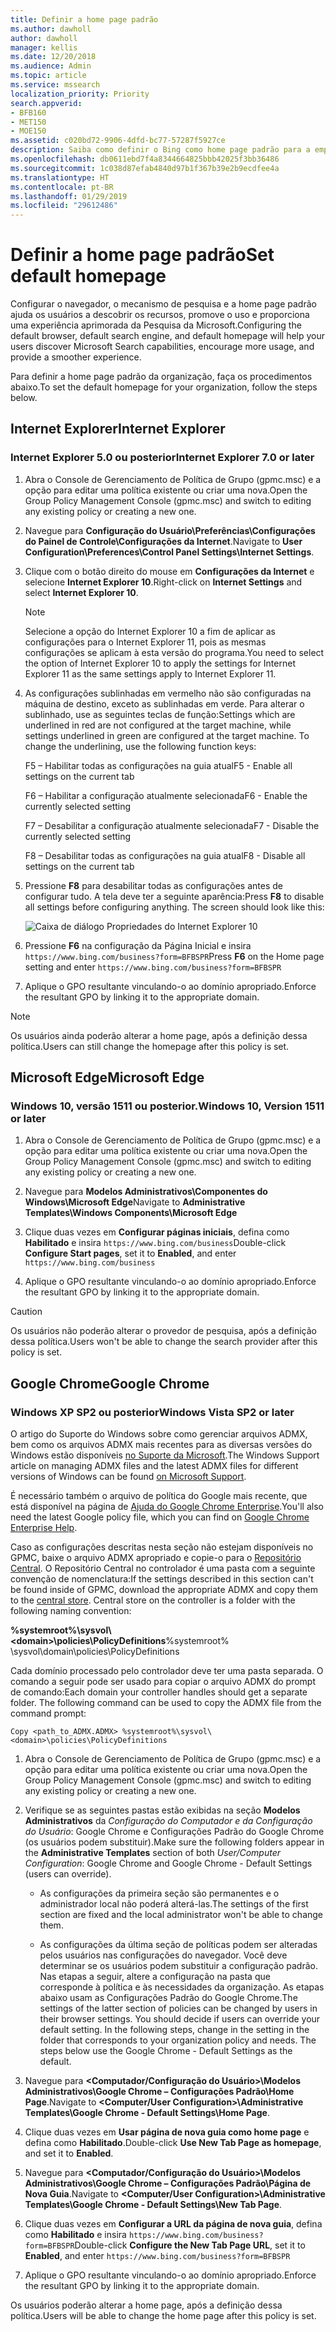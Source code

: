 ```yaml
---
title: Definir a home page padrão
ms.author: dawholl
author: dawholl
manager: kellis
ms.date: 12/20/2018
ms.audience: Admin
ms.topic: article
ms.service: mssearch
localization_priority: Priority
search.appverid:
- BFB160
- MET150
- MOE150
ms.assetid: c020bd72-9906-4dfd-bc77-57287f5927ce
description: Saiba como definir o Bing como home page padrão para a empresa com a Pesquisa da Microsoft.
ms.openlocfilehash: db0611ebd7f4a8344664825bbb42025f3bb36486
ms.sourcegitcommit: 1c038d87efab4840d97b1f367b39e2b9ecdfee4a
ms.translationtype: HT
ms.contentlocale: pt-BR
ms.lasthandoff: 01/29/2019
ms.locfileid: "29612486"
---
```

# <a name="set-default-homepage"></a><span data-ttu-id="84d8b-103">Definir a home page padrão</span><span class="sxs-lookup"><span data-stu-id="84d8b-103">Set default homepage</span></span>

<span data-ttu-id="84d8b-104">Configurar o navegador, o mecanismo de pesquisa e a home page padrão ajuda os usuários a descobrir os recursos, promove o uso e proporciona uma experiência aprimorada da Pesquisa da Microsoft.</span><span class="sxs-lookup"><span data-stu-id="84d8b-104">Configuring the default browser, default search engine, and default homepage will help your users discover Microsoft Search  capabilities, encourage more usage, and provide a smoother experience.</span></span>
  
<span data-ttu-id="84d8b-105">Para definir a home page padrão da organização, faça os procedimentos abaixo.</span><span class="sxs-lookup"><span data-stu-id="84d8b-105">To set the default homepage for your organization, follow the steps below.</span></span>
  
## <a name="internet-explorer"></a><span data-ttu-id="84d8b-106">Internet Explorer</span><span class="sxs-lookup"><span data-stu-id="84d8b-106">Internet Explorer</span></span>

### <a name="internet-explorer-50-or-later"></a><span data-ttu-id="84d8b-107">Internet Explorer 5.0 ou posterior</span><span class="sxs-lookup"><span data-stu-id="84d8b-107">Internet Explorer 7.0 or later</span></span>

1. <span data-ttu-id="84d8b-108">Abra o Console de Gerenciamento de Política de Grupo (gpmc.msc) e a opção para editar uma política existente ou criar uma nova.</span><span class="sxs-lookup"><span data-stu-id="84d8b-108">Open the Group Policy Management Console (gpmc.msc) and switch to editing any existing policy or creating a new one.</span></span>
    
2. <span data-ttu-id="84d8b-109">Navegue para **Configuração do Usuário\Preferências\Configurações do Painel de Controle\Configurações da Internet**.</span><span class="sxs-lookup"><span data-stu-id="84d8b-109">Navigate to **User Configuration\Preferences\Control Panel Settings\Internet Settings**.</span></span>
    
3. <span data-ttu-id="84d8b-110">Clique com o botão direito do mouse em **Configurações da Internet** e selecione **Internet Explorer 10**.</span><span class="sxs-lookup"><span data-stu-id="84d8b-110">Right-click on **Internet Settings** and select **Internet Explorer 10**.</span></span>
    
    > [!NOTE]
    > <span data-ttu-id="84d8b-111">Selecione a opção do Internet Explorer 10 a fim de aplicar as configurações para o Internet Explorer 11, pois as mesmas configurações se aplicam à esta versão do programa.</span><span class="sxs-lookup"><span data-stu-id="84d8b-111">You need to select the option of Internet Explorer 10 to apply the settings for Internet Explorer 11 as the same settings apply to Internet Explorer 11.</span></span> 
  
4. <span data-ttu-id="84d8b-p101">As configurações sublinhadas em vermelho não são configuradas na máquina de destino, exceto as sublinhadas em verde. Para alterar o sublinhado, use as seguintes teclas de função:</span><span class="sxs-lookup"><span data-stu-id="84d8b-p101">Settings which are underlined in red are not configured at the target machine, while settings underlined in green are configured at the target machine. To change the underlining, use the following function keys:</span></span>
    
    <span data-ttu-id="84d8b-114">F5 – Habilitar todas as configurações na guia atual</span><span class="sxs-lookup"><span data-stu-id="84d8b-114">F5 - Enable all settings on the current tab</span></span>
    
    <span data-ttu-id="84d8b-115">F6 – Habilitar a configuração atualmente selecionada</span><span class="sxs-lookup"><span data-stu-id="84d8b-115">F6 - Enable the currently selected setting</span></span>
    
    <span data-ttu-id="84d8b-116">F7 – Desabilitar a configuração atualmente selecionada</span><span class="sxs-lookup"><span data-stu-id="84d8b-116">F7 - Disable the currently selected setting</span></span>
    
    <span data-ttu-id="84d8b-117">F8 – Desabilitar todas as configurações na guia atual</span><span class="sxs-lookup"><span data-stu-id="84d8b-117">F8 - Disable all settings on the current tab</span></span>
    
5. <span data-ttu-id="84d8b-p102">Pressione **F8** para desabilitar todas as configurações antes de configurar tudo. A tela deve ter a seguinte aparência:</span><span class="sxs-lookup"><span data-stu-id="84d8b-p102">Press **F8** to disable all settings before configuring anything. The screen should look like this:</span></span> 
    
    ![Caixa de diálogo Propriedades do Internet Explorer 10](media/2fd55755-5007-4e33-a795-c42ce2fcef4a.jpg)
  
6. <span data-ttu-id="84d8b-121">Pressione **F6** na configuração da Página Inicial e insira `https://www.bing.com/business?form=BFBSPR`</span><span class="sxs-lookup"><span data-stu-id="84d8b-121">Press **F6** on the Home page setting and enter `https://www.bing.com/business?form=BFBSPR`</span></span>
    
7. <span data-ttu-id="84d8b-122">Aplique o GPO resultante vinculando-o ao domínio apropriado.</span><span class="sxs-lookup"><span data-stu-id="84d8b-122">Enforce the resultant GPO by linking it to the appropriate domain.</span></span>
    
> [!NOTE]
> <span data-ttu-id="84d8b-123">Os usuários ainda poderão alterar a home page, após a definição dessa política.</span><span class="sxs-lookup"><span data-stu-id="84d8b-123">Users can still change the homepage after this policy is set.</span></span> 
  
## <a name="microsoft-edge"></a><span data-ttu-id="84d8b-124">Microsoft Edge</span><span class="sxs-lookup"><span data-stu-id="84d8b-124">Microsoft Edge</span></span>

### <a name="windows-10-version-1511-or-later"></a><span data-ttu-id="84d8b-125">Windows 10, versão 1511 ou posterior.</span><span class="sxs-lookup"><span data-stu-id="84d8b-125">Windows 10, Version 1511 or later</span></span>

1. <span data-ttu-id="84d8b-126">Abra o Console de Gerenciamento de Política de Grupo (gpmc.msc) e a opção para editar uma política existente ou criar uma nova.</span><span class="sxs-lookup"><span data-stu-id="84d8b-126">Open the Group Policy Management Console (gpmc.msc) and switch to editing any existing policy or creating a new one.</span></span>
    
2. <span data-ttu-id="84d8b-127">Navegue para **Modelos Administrativos\Componentes do Windows\Microsoft Edge**</span><span class="sxs-lookup"><span data-stu-id="84d8b-127">Navigate to **Administrative Templates\Windows Components\Microsoft Edge**</span></span>
    
1. <span data-ttu-id="84d8b-128">Clique duas vezes em **Configurar páginas iniciais**, defina como **Habilitado** e insira `https://www.bing.com/business`</span><span class="sxs-lookup"><span data-stu-id="84d8b-128">Double-click **Configure Start pages**, set it to **Enabled**, and enter `https://www.bing.com/business`</span></span>
    
3. <span data-ttu-id="84d8b-129">Aplique o GPO resultante vinculando-o ao domínio apropriado.</span><span class="sxs-lookup"><span data-stu-id="84d8b-129">Enforce the resultant GPO by linking it to the appropriate domain.</span></span>
    
> [!CAUTION]
> <span data-ttu-id="84d8b-130">Os usuários não poderão alterar o provedor de pesquisa, após a definição dessa política.</span><span class="sxs-lookup"><span data-stu-id="84d8b-130">Users won't be able to change the search provider after this policy is set.</span></span> 
  
## <a name="google-chrome"></a><span data-ttu-id="84d8b-131">Google Chrome</span><span class="sxs-lookup"><span data-stu-id="84d8b-131">Google Chrome</span></span>

### <a name="windows-xp-sp2-or-later"></a><span data-ttu-id="84d8b-132">Windows XP SP2 ou posterior</span><span class="sxs-lookup"><span data-stu-id="84d8b-132">Windows Vista SP2 or later</span></span>

<span data-ttu-id="84d8b-133">O artigo do Suporte do Windows sobre como gerenciar arquivos ADMX, bem como os arquivos ADMX mais recentes para as diversas versões do Windows estão disponíveis [no Suporte da Microsoft](https://support.microsoft.com/pt-BR/help/3087759/how-to-create-and-manage-the-central-store-for-group-policy-administra).</span><span class="sxs-lookup"><span data-stu-id="84d8b-133">The Windows Support article on managing ADMX files and the latest ADMX files for different versions of Windows can be found [on Microsoft Support](https://support.microsoft.com/pt-BR/help/3087759/how-to-create-and-manage-the-central-store-for-group-policy-administra).</span></span>

<span data-ttu-id="84d8b-134">É necessário também o arquivo de política do Google mais recente, que está disponível na página de [Ajuda do Google Chrome Enterprise](https://support.google.com/chrome/a/answer/187202).</span><span class="sxs-lookup"><span data-stu-id="84d8b-134">You'll also need the latest Google policy file, which you can find on [Google Chrome Enterprise Help](https://support.google.com/chrome/a/answer/187202).</span></span>
  
<span data-ttu-id="84d8b-p103">Caso as configurações descritas nesta seção não estejam disponíveis no GPMC, baixe o arquivo ADMX apropriado e copie-o para o [Repositório Central](https://docs.microsoft.com/pt-BR/previous-versions/windows/it-pro/windows-vista/cc748955%28v%3dws.10%29). O Repositório Central no controlador é uma pasta com a seguinte convenção de nomenclatura:</span><span class="sxs-lookup"><span data-stu-id="84d8b-p103">If the settings described in this section can't be found inside of GPMC, download the appropriate ADMX and copy them to the [central store](https://docs.microsoft.com/pt-BR/previous-versions/windows/it-pro/windows-vista/cc748955%28v%3dws.10%29). Central store on the controller is a folder with the following naming convention:</span></span>
  
 <span data-ttu-id="84d8b-137">**%systemroot%\sysvol\\<domain\>\policies\PolicyDefinitions**</span><span class="sxs-lookup"><span data-stu-id="84d8b-137">%systemroot% \sysvol\domain\policies\PolicyDefinitions</span></span>
  
<span data-ttu-id="84d8b-p104">Cada domínio processado pelo controlador deve ter uma pasta separada. O comando a seguir pode ser usado para copiar o arquivo ADMX do prompt de comando:</span><span class="sxs-lookup"><span data-stu-id="84d8b-p104">Each domain your controller handles should get a separate folder. The following command can be used to copy the ADMX file from the command prompt:</span></span>
  
 `Copy <path_to_ADMX.ADMX> %systemroot%\sysvol\<domain>\policies\PolicyDefinitions`
  
1. <span data-ttu-id="84d8b-140">Abra o Console de Gerenciamento de Política de Grupo (gpmc.msc) e a opção para editar uma política existente ou criar uma nova.</span><span class="sxs-lookup"><span data-stu-id="84d8b-140">Open the Group Policy Management Console (gpmc.msc) and switch to editing any existing policy or creating a new one.</span></span>
    
2. <span data-ttu-id="84d8b-141">Verifique se as seguintes pastas estão exibidas na seção **Modelos Administrativos** da *Configuração do Computador e da Configuração do Usuário*: Google Chrome e Configurações Padrão do Google Chrome (os usuários podem substituir).</span><span class="sxs-lookup"><span data-stu-id="84d8b-141">Make sure the following folders appear in the **Administrative Templates** section of both *User/Computer Configuration*: Google Chrome and Google Chrome - Default Settings (users can override).</span></span>
    
   - <span data-ttu-id="84d8b-142">As configurações da primeira seção são permanentes e o administrador local não poderá alterá-las.</span><span class="sxs-lookup"><span data-stu-id="84d8b-142">The settings of the first section are fixed and the local administrator won't be able to change them.</span></span>
    
   - <span data-ttu-id="84d8b-p105">As configurações da última seção de políticas podem ser alteradas pelos usuários nas configurações do navegador. Você deve determinar se os usuários podem substituir a configuração padrão. Nas etapas a seguir, altere a configuração na pasta que corresponde à política e às necessidades da organização. As etapas abaixo usam as Configurações Padrão do Google Chrome.</span><span class="sxs-lookup"><span data-stu-id="84d8b-p105">The settings of the latter section of policies can be changed by users in their browser settings. You should decide if users can override your default setting. In the following steps, change in the setting in the folder that corresponds to your organization policy and needs. The steps below use the Google Chrome - Default Settings as the default.</span></span>
    
3. <span data-ttu-id="84d8b-147">Navegue para **&lt;Computador/Configuração do Usuário&gt;\Modelos Administrativos\Google Chrome – Configurações Padrão\Home Page**.</span><span class="sxs-lookup"><span data-stu-id="84d8b-147">Navigate to **&lt;Computer/User Configuration&gt;\Administrative Templates\Google Chrome - Default Settings\Home Page**.</span></span>
    
4. <span data-ttu-id="84d8b-148">Clique duas vezes em **Usar página de nova guia como home page** e defina como **Habilitado**.</span><span class="sxs-lookup"><span data-stu-id="84d8b-148">Double-click **Use New Tab Page as homepage**, and set it to **Enabled**.</span></span>
    
5. <span data-ttu-id="84d8b-149">Navegue para **&lt;Computador/Configuração do Usuário&gt;\Modelos Administrativos\Google Chrome – Configurações Padrão\Página de Nova Guia**.</span><span class="sxs-lookup"><span data-stu-id="84d8b-149">Navigate to **&lt;Computer/User Configuration&gt;\Administrative Templates\Google Chrome - Default Settings\New Tab Page**.</span></span>
    
6. <span data-ttu-id="84d8b-150">Clique duas vezes em **Configurar a URL da página de nova guia**, defina como **Habilitado** e insira `https://www.bing.com/business?form=BFBSPR`</span><span class="sxs-lookup"><span data-stu-id="84d8b-150">Double-click **Configure the New Tab Page URL**, set it to **Enabled**, and enter `https://www.bing.com/business?form=BFBSPR`</span></span>
    
7. <span data-ttu-id="84d8b-151">Aplique o GPO resultante vinculando-o ao domínio apropriado.</span><span class="sxs-lookup"><span data-stu-id="84d8b-151">Enforce the resultant GPO by linking it to the appropriate domain.</span></span>
    
<span data-ttu-id="84d8b-152">Os usuários poderão alterar a home page, após a definição dessa política.</span><span class="sxs-lookup"><span data-stu-id="84d8b-152">Users will be able to change the home page after this policy is set.</span></span>
